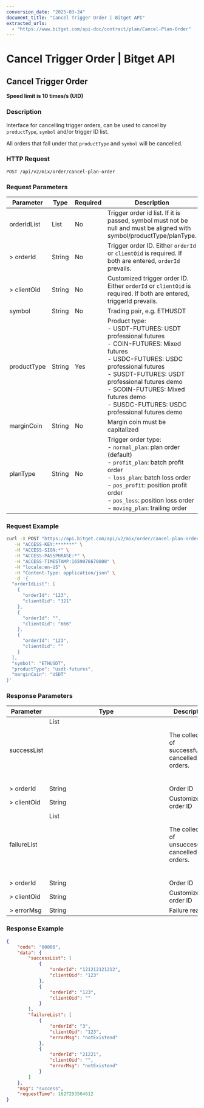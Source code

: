 ```yaml
---
conversion_date: "2025-03-24"
document_title: "Cancel Trigger Order | Bitget API"
extracted_urls:
  - "https://www.bitget.com/api-doc/contract/plan/Cancel-Plan-Order"
---
```


# Cancel Trigger Order | Bitget API

## Cancel Trigger Order

**Speed limit is 10 times/s (UID)**

### Description

Interface for cancelling trigger orders, can be used to cancel by `productType`, `symbol` and/or trigger ID list.

All orders that fall under that `productType` and `symbol` will be cancelled.

### HTTP Request

```
POST /api/v2/mix/order/cancel-plan-order
```

### Request Parameters

| Parameter     | Type  | Required | Description |
|---------------|-------|----------|-------------|
| orderIdList   | List  | No       | Trigger order id list. If it is passed, symbol must not be null and must be aligned with symbol/productType/planType. |
| > orderId     | String| No       | Trigger order ID. Either `orderId` or `clientOid` is required. If both are entered, `orderId` prevails. |
| > clientOid   | String| No       | Customized trigger order ID. Either `orderId` or `clientOid` is required. If both are entered, triggerId prevails. |
| symbol        | String| No       | Trading pair, e.g. ETHUSDT |
| productType   | String| Yes      | Product type:<br> - USDT-FUTURES: USDT professional futures<br> - COIN-FUTURES: Mixed futures<br> - USDC-FUTURES: USDC professional futures<br> - SUSDT-FUTURES: USDT professional futures demo<br> - SCOIN-FUTURES: Mixed futures demo<br> - SUSDC-FUTURES: USDC professional futures demo |
| marginCoin    | String| No       | Margin coin must be capitalized |
| planType      | String| No       | Trigger order type:<br> - `normal_plan`: plan order (default)<br> - `profit_plan`: batch profit order<br> - `loss_plan`: batch loss order<br> - `pos_profit`: position profit order<br> - `pos_loss`: position loss order<br> - `moving_plan`: trailing order |

### Request Example

```bash
curl -X POST "https://api.bitget.com/api/v2/mix/order/cancel-plan-order" \
   -H "ACCESS-KEY:*******" \
   -H "ACCESS-SIGN:*" \
   -H "ACCESS-PASSPHRASE:*" \
   -H "ACCESS-TIMESTAMP:1659076670000" \
   -H "locale:en-US" \
   -H "Content-Type: application/json" \
   -d '{
  "orderIdList": [
    {
      "orderId": "123",
      "clientOid": "321"
    },
    {
      "orderId": "",
      "clientOid": "666"
    },
    {
      "orderId": "123",
      "clientOid": ""
    }
  ],
  "symbol": "ETHUSDT",
  "productType": "usdt-futures",
  "marginCoin": "USDT"
}'
```

### Response Parameters

| Parameter    | Type           | Description |
|--------------|----------------|-------------|
| successList  | List<Object>   | The collection of successfully cancelled orders. |
| > orderId    | String         | Order ID |
| > clientOid  | String         | Customize order ID |
| failureList  | List<Object>   | The collection of unsuccessfully cancelled orders. |
| > orderId    | String         | Order ID |
| > clientOid  | String         | Customize order ID |
| > errorMsg   | String         | Failure reason |

### Response Example

```json
{
    "code": "00000",
    "data": {
        "successList": [
            {
                "orderId": "121212121212",
                "clientOid": "123"
            },
            {
                "orderId": "123",
                "clientOid": ""
            }
        ],
        "failureList": [
            {
                "orderId": "3",
                "clientOid": "123",
                "errorMsg": "notExistend"
            },
            {
                "orderId": "21221",
                "clientOid": "",
                "errorMsg": "notExistend"
            }
        ]
    },
    "msg": "success",
    "requestTime": 1627293504612
}
```
